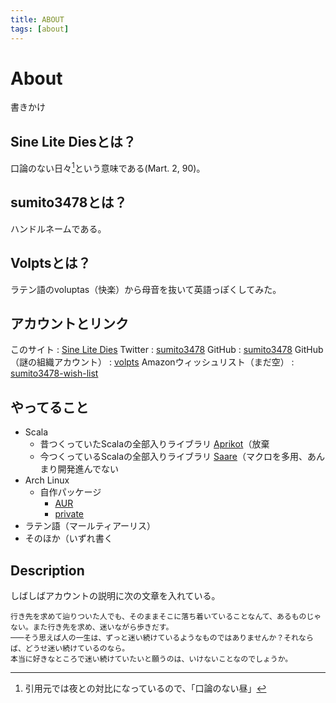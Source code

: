 ```yaml
---
title: ABOUT
tags: [about]
---
```


# About
書きかけ

## Sine Lite Diesとは？
口論のない日々[^1]という意味である(Mart. 2, 90)。

## sumito3478とは？
ハンドルネームである。

## Volptsとは？
ラテン語のvoluptas（快楽）から母音を抜いて英語っぽくしてみた。

## アカウントとリンク
このサイト
:    [Sine Lite Dies](http://sld.sumito3478.info/)
Twitter
:    [sumito3478](https://twitter.com/sumito3478)
GitHub
:    [sumito3478](https://github.com/sumito3478)
GitHub（謎の組織アカウント）
:    [volpts](https://github.com/volpts)
Amazonウィッシュリスト（まだ空）
:    [sumito3478-wish-list](http://www.amazon.co.jp/registry/wishlist/2MQI5DH3S38EG)

## やってること
- Scala
    - 昔つくっていたScalaの全部入りライブラリ
      [Aprikot](https://github.com/sumito3478/aprikot)（放棄
    - 今つくっているScalaの全部入りライブラリ
      [Saare](https://github.com/volpts/saare)（マクロを多用、あんまり開発進んでない
- Arch Linux
    * 自作パッケージ
        + [AUR](https://aur.archlinux.org/packages/?SeB=m&K=sumito3478)
        + [private](https://github.com/sumito3478/pkgbuild/tree/8da10d2d5f5244b16d6dd3d14729050bf9933e47/priv)
- ラテン語（マールティアーリス）
- そのほか（いずれ書く

## Description
しばしばアカウントの説明に次の文章を入れている。

```
行き先を求めて辿りついた人でも、そのままそこに落ち着いていることなんて、あるものじゃない。また行き先を求め、迷いながら歩きだす。
───そう思えば人の一生は、ずっと迷い続けているようなものではありませんか？それならば、どうせ迷い続けているのなら。
本当に好きなところで迷い続けていたいと願うのは、いけないことなのでしょうか。
```

[^1]: 引用元では夜との対比になっているので、「口論のない昼」

